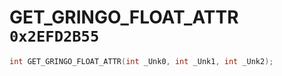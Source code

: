 # GET_GRINGO_FLOAT_ATTR `0x2EFD2B55`

```cpp
int GET_GRINGO_FLOAT_ATTR(int _Unk0, int _Unk1, int _Unk2);
```